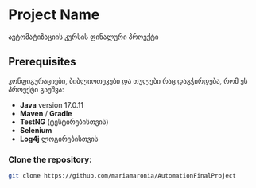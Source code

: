 # Project Name

ავტომატიზაციის კურსის ფინალური პროექტი

## Prerequisites

კონფიგურაციები, ბიბლიოთეკები და თულები რაც დაგჭირდება, რომ ეს პროექტი გაუშვა:
- **Java** version 17.0.11
- **Maven** / **Gradle**
- **TestNG** (ტესტირებისთვის)
- **Selenium** 
- **Log4j** ლოგირებისთვის


### Clone the repository:
```bash
git clone https://github.com/mariamaronia/AutomationFinalProject
